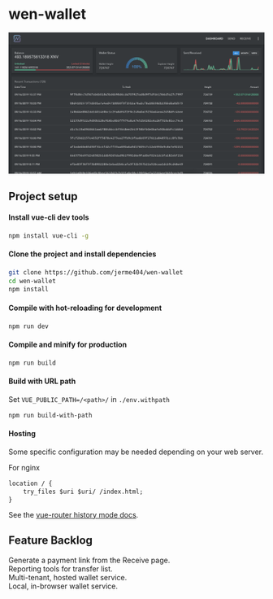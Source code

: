 # wen-wallet

![dashboard screenshot](docs/img/dashboard-screenshot.png)

## Project setup

#### Install vue-cli dev tools

```bash
npm install vue-cli -g
```

#### Clone the project and install dependencies

```bash
git clone https://github.com/jerme404/wen-wallet
cd wen-wallet
npm install
```

#### Compile with hot-reloading for development

```bash
npm run dev
```

#### Compile and minify for production

```bash
npm run build
```

#### Build with URL path

Set `VUE_PUBLIC_PATH=/<path>/` in `./env.withpath`

```bash
npm run build-with-path
```

#### Hosting
Some specific configuration may be needed depending on your web server.

For nginx
```nginx
location / {
    try_files $uri $uri/ /index.html;
}
```

See the [vue-router history mode docs](https://router.vuejs.org/guide/essentials/history-mode.html#example-server-configurations).


## Feature Backlog
Generate a payment link from the Receive page.  
Reporting tools for transfer list.  
Multi-tenant, hosted wallet service.  
Local, in-browser wallet service.  
